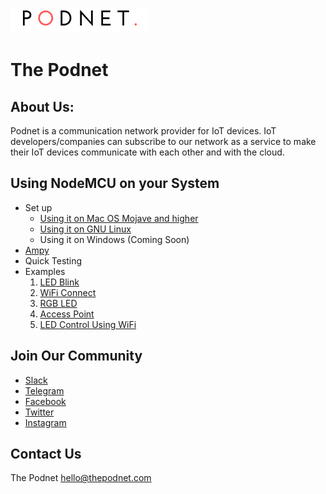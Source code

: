 ![](/static/images/Logo/Podnet_Bangalore-1.png)

# The Podnet

## About Us:

Podnet is a communication network provider for IoT devices. IoT developers/companies can subscribe to our network as a service to make their IoT devices communicate with each other and with the cloud. 

## Using NodeMCU on your System

- Set up
    - [Using it on Mac OS Mojave and higher](https://blog.thepodnet.com/set-up-micropython-on-nodemcu-on-macos-mojave-and-higher/)
    - [Using it on GNU Linux](https://blog.thepodnet.com/getting-started-with-nodemcu-esp8266-on-linux/)
    - Using it on Windows (Coming Soon)
- [Ampy](https://blog.thepodnet.com/getting-started-with-ampy/)
- Quick Testing
- Examples
    1. [LED Blink](https://github.com/ramanaditya/nodemcu_examples/tree/master/01_LED_BLINK)
    2. [WiFi Connect](https://github.com/ramanaditya/nodemcu_examples/tree/master/02_WiFi_CONNECT)
    3. [RGB LED](https://github.com/ramanaditya/nodemcu_examples/tree/master/03_RGB_LED)
    4. [Access Point](https://github.com/ramanaditya/nodemcu_examples/tree/master/04_ACCESS_POINT)
    5. [LED Control Using WiFi](https://github.com/ramanaditya/nodemcu_examples/tree/master/05_led_control_using_wifi)

## Join Our Community

- [Slack](https://join.slack.com/t/thepodnet/shared_invite/enQtNzg2ODUxNTQyOTMzLTkwNDc4MTllM2VjZGY5NzA3MmMyMzc3YjA4OTlkNzgyN2UzZDhhNjVhNDA0YjBlNjhkZGVmNDZjOGUwMDhhMTg)
- [Telegram](https://t.me/thepodnet)
- [Facebook](https://www.facebook.com/thepodnet/)
- [Twitter](https://twitter.com/thepodnet)
- [Instagram](https://www.instagram.com/thepodnet/)

## Contact Us

The Podnet
[hello@thepodnet.com](mailto:hello@thepodnet.com?Subject=Hey,)